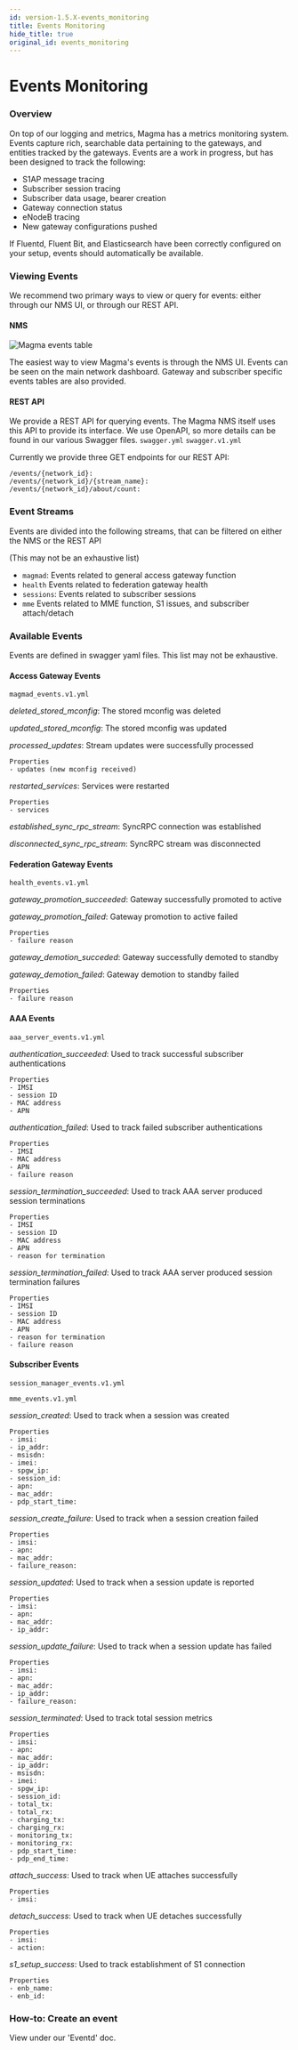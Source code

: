 ```yaml
---
id: version-1.5.X-events_monitoring
title: Events Monitoring
hide_title: true
original_id: events_monitoring
---
```

# Events Monitoring
### Overview

On top of our logging and metrics, Magma has a metrics monitoring system.
Events capture rich, searchable data pertaining to the gateways,
and entities tracked by the gateways.
Events are a work in progress, but has been designed to track the following:
- S1AP message tracing
- Subscriber session tracing
- Subscriber data usage, bearer creation
- Gateway connection status
- eNodeB tracing
- New gateway configurations pushed

If Fluentd, Fluent Bit, and Elasticsearch have been correctly configured on
your setup, events should automatically be available.

### Viewing Events

We recommend two primary ways to view or query for events: either through our
NMS UI, or through our REST API.

#### NMS

![Magma events table](../../../../readmes/assets/lte/events_table.png?raw=true "Magma Events Table")

The easiest way to view Magma's events is through the NMS UI.
Events can be seen on the main network dashboard.
Gateway and subscriber specific events tables are also provided.

#### REST API

We provide a REST API for querying events.
The Magma NMS itself uses this API to provide its interface.
We use OpenAPI, so more details can be found in our various Swagger files.
`swagger.yml`
`swagger.v1.yml`

Currently we provide three GET endpoints for our REST API:

```
/events/{network_id}:
/events/{network_id}/{stream_name}:
/events/{network_id}/about/count:
```

### Event Streams

Events are divided into the following streams, that can be filtered on either
the NMS or the REST API

(This may not be an exhaustive list)

- `magmad`: Events related to general access gateway function
- `health` Events related to federation gateway health
- `sessions`: Events related to subscriber sessions
- `mme` Events related to MME function, S1 issues, and subscriber attach/detach

### Available Events

Events are defined in swagger yaml files.
This list may not be exhaustive.

#### Access Gateway Events

`magmad_events.v1.yml`

*deleted_stored_mconfig*: The stored mconfig was deleted

*updated_stored_mconfig*: The stored mconfig was updated

*processed_updates*: Stream updates were successfully processed
```
Properties
- updates (new mconfig received)
```

*restarted_services*: Services were restarted
```
Properties
- services
```

*established_sync_rpc_stream*: SyncRPC connection was established

*disconnected_sync_rpc_stream*: SyncRPC stream was disconnected

#### Federation Gateway Events

`health_events.v1.yml`

*gateway_promotion_succeeded*: Gateway successfully promoted to active

*gateway_promotion_failed*: Gateway promotion to active failed
```
Properties
- failure reason
```

*gateway_demotion_succeded*: Gateway successfully demoted to standby

*gateway_demotion_failed*: Gateway demotion to standby failed
```
Properties
- failure reason
```

#### AAA Events

`aaa_server_events.v1.yml`

*authentication_succeeded*: Used to track successful subscriber authentications
```
Properties
- IMSI
- session ID
- MAC address
- APN
```

*authentication_failed*: Used to track failed subscriber authentications
```
Properties
- IMSI
- MAC address
- APN
- failure reason
```

*session_termination_succeeded*: Used to track AAA server produced session terminations
```
Properties
- IMSI
- session ID
- MAC address
- APN
- reason for termination
```

*session_termination_failed*: Used to track AAA server produced session termination failures
```
Properties
- IMSI
- session ID
- MAC address
- APN
- reason for termination
- failure reason
```

#### Subscriber Events

`session_manager_events.v1.yml`

`mme_events.v1.yml`

*session_created*: Used to track when a session was created
```
Properties
- imsi:
- ip_addr:
- msisdn:
- imei:
- spgw_ip:
- session_id:
- apn:
- mac_addr:
- pdp_start_time:
```

*session_create_failure*: Used to track when a session creation failed
```
Properties
- imsi:
- apn:
- mac_addr:
- failure_reason:
```

*session_updated*: Used to track when a session update is reported
```
Properties
- imsi:
- apn:
- mac_addr:
- ip_addr:
```

*session_update_failure*: Used to track when a session update has failed
```
Properties
- imsi:
- apn:
- mac_addr:
- ip_addr:
- failure_reason:
```

*session_terminated*: Used to track total session metrics
```
Properties
- imsi:
- apn:
- mac_addr:
- ip_addr:
- msisdn:
- imei:
- spgw_ip:
- session_id:
- total_tx:
- total_rx:
- charging_tx:
- charging_rx:
- monitoring_tx:
- monitoring_rx:
- pdp_start_time:
- pdp_end_time:
```

*attach_success*: Used to track when UE attaches successfully
```
Properties
- imsi:
```

*detach_success*: Used to track when UE detaches successfully
```
Properties
- imsi:
- action:
```

*s1_setup_success*: Used to track establishment of S1 connection
```
Properties
- enb_name:
- enb_id:
```

### How-to: Create an event

View under our 'Eventd' doc.
